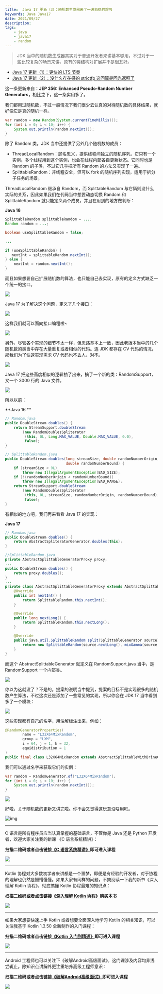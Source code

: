 ```yaml
---
title:  Java 17 更新（3）：随机数生成器来了一波稳稳的增强 
keywords: Java Java17 
date: 2021/09/27
description: 
tags: 
    - java
    - java17
    - random 
---
```


> JDK 当中的随机数生成器其实对于普通开发者来讲基本够用，不过对于一些比较复杂的场景来讲，原有的类结构对扩展并不是很友好。 



<!-- more -->




* [Java 17 更新（1）：更快的 LTS 节奏](https://www.bennyhuo.com/2021/09/26/Java17-Updates-01-intro/)
* [Java 17 更新（2）：没什么存在感的 strictfp 这回算是回光返照了](https://www.bennyhuo.com/2021/09/26/Java17-Updates-02-strictfp/)



这一条更新来自：**JEP 356: Enhanced Pseudo-Random Number Generators**，相比之下，这一条实用多了。

我们都用过随机数，不过一般情况下我们很少去认真的对待随机数的具体结果，就好像它是真的随机一样。

```java
var random = new Random(System.currentTimeMillis());
for (int i = 0; i < 10; i++) {
    System.out.println(random.nextInt());
}
```

除了 Random 类，JDK 当中还提供了另外几个随机数的成员：

* ThreadLocalRandom：顾名思义，提供线程间独立的随机序列。它只有一个实例，多个线程用到这个实例，也会在线程内部各自更新状态。它同时也是 Random 的子类，不过它几乎把所有 Random 的方法又实现了一遍。
* SplittableRandom：非线程安全，但可以 fork 的随机序列实现，适用于拆分子任务的场景。

ThreadLocalRandom 继承自 Random，而 SplittableRandom 与它俩则没什么实际的关系，因此如果我们在代码当中想要动态切换 Random 和 SplittableRandom 就只能定义两个成员，并且在用到的地方做判断：

**Java 16**

```java
SplittableRandom splittableRandom = ...;
Random random = ...;

boolean useSplittableRandom = false;

...
    
if (useSplittableRandom) {
   nextInt = splittableRandom.nextInt();
} else {
    nextInt = random.nextInt();
}
```

而且如果想要自己扩展随机数的算法，也只能自己去实现，原有的定义方式缺乏一个统一的接口。

![](https://kotlinblog-1251218094.costj.myqcloud.com/6c8656be-f0d8-432e-9bfd-94a1fbd7cd6c/media/Java17-Updates/70DF0D1E.gif)

Java 17 为了解决这个问题，定义了几个接口：

![](https://kotlinblog-1251218094.costj.myqcloud.com/6c8656be-f0d8-432e-9bfd-94a1fbd7cd6c/media/Java17-Updates/image-20210920200204792.png)

这样我们就可以面向接口编程啦~

![](https://kotlinblog-1251218094.costj.myqcloud.com/6c8656be-f0d8-432e-9bfd-94a1fbd7cd6c/media/Java17-Updates/70DF7260.jpg)

另外，尽管各个实现的细节不太一样，但思路基本上一致，因此老版本当中的几个随机数的类当中存在大量重复或者相似的代码。连 JDK 都存在 CV 代码的情况，那我们为了快速实现需求 CV 代码也不丢人，对不。

![](https://kotlinblog-1251218094.costj.myqcloud.com/6c8656be-f0d8-432e-9bfd-94a1fbd7cd6c/media/Java17-Updates/70E0D77D.jpg)

Java 17 把这些高度相似的逻辑抽了出来，搞了一个新的类：RandomSupport，又一个 3000 行的 Java 文件。

![](https://kotlinblog-1251218094.costj.myqcloud.com/6c8656be-f0d8-432e-9bfd-94a1fbd7cd6c/media/Java17-Updates/image-20210920200711381.png)

所以以前：

**Java 16  **

```java
// Random.java
public DoubleStream doubles() {
    return StreamSupport.doubleStream
        (new RandomDoublesSpliterator
         (this, 0L, Long.MAX_VALUE, Double.MAX_VALUE, 0.0),
         false);
}

// SplittableRandom.java
public DoubleStream doubles(long streamSize, double randomNumberOrigin,
                            double randomNumberBound) {
    if (streamSize < 0L)
        throw new IllegalArgumentException(BAD_SIZE);
    if (!(randomNumberOrigin < randomNumberBound))
        throw new IllegalArgumentException(BAD_RANGE);
    return StreamSupport.doubleStream
        (new RandomDoublesSpliterator
         (this, 0L, streamSize, randomNumberOrigin, randomNumberBound),
         false);
}
```

有相似的地方吧。我们再来看看 Java 17 的实现：

**Java  17**

```java
// Random.java
public DoubleStream doubles() {
    return AbstractSpliteratorGenerator.doubles(this);
}

//SplittableRandom.java
private AbstractSplittableGeneratorProxy proxy;
...
public DoubleStream doubles() {
    return proxy.doubles();
}
...
private class AbstractSplittableGeneratorProxy extends AbstractSplittableGenerator {
    @Override
    public int nextInt() {
        return SplittableRandom.this.nextInt();
    }

    @Override
    public long nextLong() {
        return SplittableRandom.this.nextLong();
    }

    @Override
    public java.util.SplittableRandom split(SplittableGenerator source) {
        return new SplittableRandom(source.nextLong(), mixGamma(source.nextLong()));
    }
}
```

而这个 AbstractSplittableGenerator 就定义在 RandomSupport.java 当中，是 RandomSupport 一个内部类。

![](https://kotlinblog-1251218094.costj.myqcloud.com/6c8656be-f0d8-432e-9bfd-94a1fbd7cd6c/media/Java17-Updates/70E83674.jpg)

你以为这就没了？不是的。提案的说明当中提到，提案的目标不是实现很多的随机数产生算法，不过这次还是添加了一些常见的实现，所以你会在 JDK 17 当中看到多了一个模块：

![](https://kotlinblog-1251218094.costj.myqcloud.com/6c8656be-f0d8-432e-9bfd-94a1fbd7cd6c/media/Java17-Updates/image-20210920201524206.png)

这些实现都有自己的名字，用注解标注出来，例如：

```java
@RandomGeneratorProperties(
        name = "L32X64MixRandom",
        group = "LXM",
        i = 64, j = 1, k = 32,
        equidistribution = 1
)
public final class L32X64MixRandom extends AbstractSplittableWithBrineGenerator { ... }
```

我们可以通过名字来获取它们的实例：

```java
var random = RandomGenerator.of("L32X64MixRandom");
for (int i = 0; i < 10; i++) {
    System.out.println(random.nextInt());
}
```

![](https://kotlinblog-1251218094.costj.myqcloud.com/6c8656be-f0d8-432e-9bfd-94a1fbd7cd6c/media/Java17-Updates/70EF16B5.jpg)

好啦，关于随机数的更新又讲完啦。你不会又觉得这玩意没啥用吧。

![img](https://kotlinblog-1251218094.costj.myqcloud.com/6c8656be-f0d8-432e-9bfd-94a1fbd7cd6c/media/Java17-Updates-03-random/07E713C6.jpg)


---


C 语言是所有程序员应当认真掌握的基础语言，不管你是 Java 还是 Python 开发者，欢迎大家关注我的新课 《C 语言系统精讲》：

**扫描二维码或者点击链接[《C 语言系统精讲》](https://coding.imooc.com/class/463.html)即可进入课程**

![](https://kotlinblog-1251218094.costj.myqcloud.com/9e300468-a645-433d-ae41-60b3eaa97f5a/media/program_in_c.png)


--- 

Kotlin 协程对大多数初学者来讲都是一个噩梦，即便是有经验的开发者，对于协程的理解也仍然是懵懵懂懂。如果大家有同样的问题，不妨阅读一下我的新书《深入理解 Kotlin 协程》，彻底搞懂 Kotlin 协程最难的知识点：

**扫描二维码或者点击链接[《深入理解 Kotlin 协程》](https://item.jd.com/12898592.html)购买本书**

![](https://kotlinblog-1251218094.costj.myqcloud.com/9e300468-a645-433d-ae41-60b3eaa97f5a/media/understanding_kotlin_coroutines.png)

---

如果大家想要快速上手 Kotlin 或者想要全面深入地学习 Kotlin 的相关知识，可以关注我基于 Kotlin 1.3.50 全新制作的入门课程：

**扫描二维码或者点击链接[《Kotlin 入门到精通》](https://coding.imooc.com/class/398.html)即可进入课程**

![](https://kotlinblog-1251218094.costj.myqcloud.com/40b0da7d-0147-44b3-9d08-5755dbf33b0b/media/exported_qrcode_image_256.png)

---

Android 工程师也可以关注下《破解Android高级面试》，这门课涉及内容均非浅尝辄止，除知识点讲解外更注重培养高级工程师意识：

**扫描二维码或者点击链接[《破解Android高级面试》](https://s.imooc.com/SBS30PR)即可进入课程**

![](https://kotlinblog-1251218094.costj.myqcloud.com/9ab6e571-684b-4108-9600-a9e3981e7aca/media/15520936284634.jpg)

